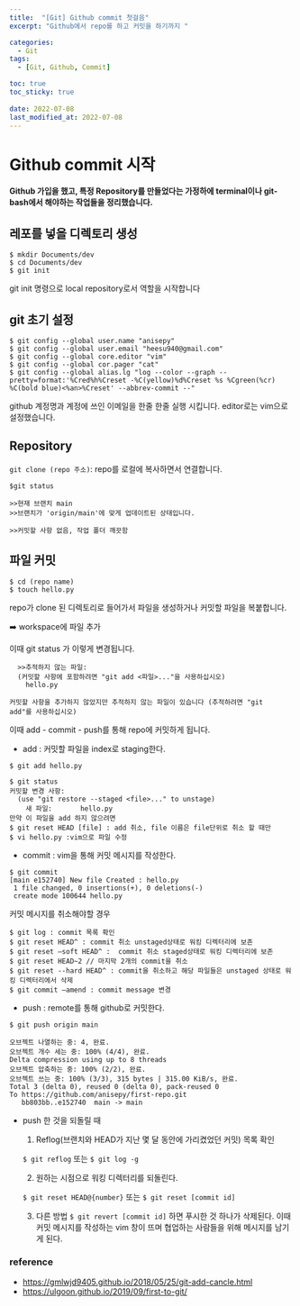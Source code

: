 ```yaml
---
title:  "[Git] Github commit 첫걸음"
excerpt: "Github에서 repo를 하고 커밋을 하기까지 "

categories:
  - Git
tags:
  - [Git, Github, Commit]

toc: true
toc_sticky: true
 
date: 2022-07-08
last_modified_at: 2022-07-08
---
```


# Github commit 시작

**Github 가입을 했고, 특정 Repository를 만들었다는 가정하에 terminal이나 git-bash에서 해야하는 작업들을 정리했습니다.**

## 레포를 넣을 디렉토리 생성

```
$ mkdir Documents/dev
$ cd Documents/dev
$ git init 
```

git init 명령으로 local repository로서 역할을 시작합니다

## git 초기 설정

```
$ git config --global user.name "anisepy"
$ git config --global user.email "heesu940@gmail.com"
$ git config --global core.editor "vim"
$ git config --global cor.pager "cat"
$ git config --global alias.lg "log --color --graph --pretty=format:'%Cred%h%Creset -%C(yellow)%d%Creset %s %Cgreen(%cr) %C(bold blue)<%an>%Creset' --abbrev-commit --"
```

github 계정명과 계정에 쓰인 이메일을 한줄 한줄 실행 시킵니다. editor로는 vim으로 설정했습니다.

## Repository

`git clone (repo 주소)`: repo를 로컬에 복사하면서 연결합니다.

```
$git status

>>현재 브랜치 main
>>브랜치가 'origin/main'에 맞게 업데이트된 상태입니다.

>>커밋할 사항 없음, 작업 폴더 깨끗함
```

## 파일 커밋

```
$ cd (repo name)
$ touch hello.py
```

repo가 clone 된 디렉토리로 들어가서 파일을 생성하거나 커밋할 파일을 복붙합니다.

➡️ workspace에 파일 추가

이때 git status 가 이렇게 변경됩니다.

```
  >>추적하지 않는 파일:
  (커밋할 사항에 포함하려면 "git add <파일>..."을 사용하십시오)
	hello.py

커밋할 사항을 추가하지 않았지만 추적하지 않는 파일이 있습니다 (추적하려면 "git
add"를 사용하십시오)
```

이때 add - commit - push를 통해 repo에 커밋하게 됩니다.

- add : 커밋할 파일을 index로 staging한다.

```
$ git add hello.py

$ git status
커밋할 변경 사항:
  (use "git restore --staged <file>..." to unstage)
	새 파일:       hello.py
만약 이 파일을 add 하지 않으려면
$ git reset HEAD [file] : add 취소, file 이름은 file단위로 취소 할 때만
$ vi hello.py :vim으로 파일 수정
```

- commit : vim을 통해 커밋 메시지를 작성한다.

```
$ git commit 
[main e152740] New file Created : hello.py
 1 file changed, 0 insertions(+), 0 deletions(-)
 create mode 100644 hello.py
```

커밋 메시지를 취소해야할 경우

```
$ git log : commit 목록 확인
$ git reset HEAD^ : commit 취소 unstaged상태로 워킹 디렉터리에 보존
$ git reset —soft HEAD^ :  commit 취소 staged상태로 워킹 디렉터리에 보존
$ git reset HEAD~2 // 마지막 2개의 commit을 취소
$ git reset --hard HEAD^ : commit을 취소하고 해당 파일들은 unstaged 상태로 워킹 디렉터리에서 삭제
$ git commit —amend : commit message 변경
```

- push : remote를 통해 github로 커밋한다.

```
$ git push origin main

오브젝트 나열하는 중: 4, 완료.
오브젝트 개수 세는 중: 100% (4/4), 완료.
Delta compression using up to 8 threads
오브젝트 압축하는 중: 100% (2/2), 완료.
오브젝트 쓰는 중: 100% (3/3), 315 bytes | 315.00 KiB/s, 완료.
Total 3 (delta 0), reused 0 (delta 0), pack-reused 0
To https://github.com/anisepy/first-repo.git
   bb803bb..e152740  main -> main
```

  - push 한 것을 되돌릴 때
    1. Reflog(브랜치와 HEAD가 지난 몇 달 동안에 가리켰었던 커밋) 목록 확인

      `$ git reflog` 또는 `$ git log -g`

    2. 원하는 시점으로 워킹 디렉터리를 되돌린다. 

      `$ git reset HEAD@{number}` 또는 `$ git reset [commit id]`

    3. 다른 방법 
      `$ git revert [commit id]` 하면 푸시한 것 하나가 삭제된다. 이때 커밋 메시지를 작성하는 vim 창이 뜨며 협업하는 사람들을 위해 메시지를 남기게 된다.

### reference 

- https://gmlwjd9405.github.io/2018/05/25/git-add-cancle.html 
- https://ulgoon.github.io/2019/09/first-to-git/
